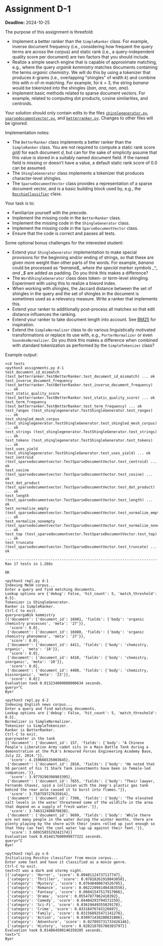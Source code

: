 # Assignment D-1

**Deadline:** 2024-10-25

The purpose of this assignment is threefold:

- Implement a better ranker than the `SimpleRanker` class. For example, inverse document frequency (i.e., considering how frequent the query terms are across the corpus) and static rank (i.e., a query-independent quality score per document) are two factors that you should include.
- Realize a simple search engine that is capable of approximate matching, e.g., where the query _organik kemmistry_ matches documents containing the terms _organic chemistry_. We will do this by using a tokenizer that produces _k_-grams (i.e., overlapping "shingles" of width _k_) and combine this with _n_-of-_m_ matching. For example, for _k_ = 3, the string _banana_ would be tokenized into the shingles {_ban_, _ana_, _nan_, _ana_}.
- Implement basic methods related to sparse document vectors. For example, related to computing dot products, cosine similarities, and centroids.

Your solution should only contain edits to the files [`shinglegenerator.py`](./in3120/shinglegenerator.py), [`sparsedocumentvector.py`](./in3120/sparsedocumentvector.py), and [`betterranker.py`](./in3120/betterranker.py). Changes to other files will be ignored.

Implementation notes:

- The `BetterRanker` class implements a better ranker than the `SimpleRanker` class. You are not required to compute a static rank score _g(d)_ for each document _d_, but can for the sake of simplicity assume that this value is stored in a suitably named document field. If the named field is missing or doesn't have a value, a default static rank score of 0.0 can be assumed.
- The `ShingleGenerator` class implements a tokenizer that produces character-level shingles.
- The `SparseDocumentVector` class provides a representation of a sparse document vector, and is a basic building block used by, e.g., the [`RocchioClassifier`](./in3120/rocchioclassifier.py) class.

Your task is to:

- Familiarize yourself with the precode.
- Implement the missing code in the `BetterRanker` class.
- Implement the missing code in the `ShingleGenerator` class.
- Implement the missing code in the `SparseDocumentVector` class.
- Ensure that the code is correct and passes all tests.

Some optional bonus challenges for the interested student:

- Extend your `ShingleGenerator` implementation to make special provisions for the beginning and/or ending of strings, so that these are given more weight than other parts of the words. For example, _banana_ could be processed as _^banana$_ where the special marker symbols _^_ and _$_ are added as padding. Do you think this makes a difference?
- The `WordShingleGenerator` class does token- or term-level shingling. Experiment with using this to realize a biword index.
- When working with shingles, the Jaccard distance between the set of shingles in the query and the set of shingles in the document is sometimes used as a relevancy measure. Write a ranker that implements this.
- Extend your ranker to additionally post-process all matches so that edit distance influences the ranking.
- Extend your ranker to take document length into account. See [BM25](https://en.wikipedia.org/wiki/Okapi_BM25) for inspiration.
- Extend the `SimpleNormalizer` class to do various linguistically motivated transformations or replace its use with, e.g., `PorterNormalizer` or even `SoundexNormalizer`. Do you think this makes a difference when combined with standard tokenization as performed by the `SimpleTokenizer` class?

Example output:

```
>cd tests
>python3 assignments.py d-1
test_document_id_mismatch (test_betterranker.TestBetterRanker.test_document_id_mismatch) ... ok
test_inverse_document_frequency (test_betterranker.TestBetterRanker.test_inverse_document_frequency) ... ok
test_static_quality_score (test_betterranker.TestBetterRanker.test_static_quality_score) ... ok
test_term_frequency (test_betterranker.TestBetterRanker.test_term_frequency) ... ok
test_ranges (test_shinglegenerator.TestShingleGenerator.test_ranges) ... ok
test_shingled_mesh_corpus (test_shinglegenerator.TestShingleGenerator.test_shingled_mesh_corpus) ... ok
test_strings (test_shinglegenerator.TestShingleGenerator.test_strings) ... ok
test_tokens (test_shinglegenerator.TestShingleGenerator.test_tokens) ... ok
test_uses_yield (test_shinglegenerator.TestShingleGenerator.test_uses_yield) ... ok
test_centroid (test_sparsedocumentvector.TestSparseDocumentVector.test_centroid) ... ok
test_cosine (test_sparsedocumentvector.TestSparseDocumentVector.test_cosine) ... ok
test_dot_product (test_sparsedocumentvector.TestSparseDocumentVector.test_dot_product) ... ok
test_length (test_sparsedocumentvector.TestSparseDocumentVector.test_length) ... ok
test_normalize_empty (test_sparsedocumentvector.TestSparseDocumentVector.test_normalize_empty) ... ok
test_normalize_nonempty (test_sparsedocumentvector.TestSparseDocumentVector.test_normalize_nonempty) ... ok
test_top (test_sparsedocumentvector.TestSparseDocumentVector.test_top) ... ok
test_truncate (test_sparsedocumentvector.TestSparseDocumentVector.test_truncate) ... ok

----------------------------------------------------------------------
Ran 17 tests in 1.266s

OK
```

```
>python3 repl.py d-1
Indexing MeSH corpus...
Enter a query and find matching documents.
Lookup options are {'debug': False, 'hit_count': 5, 'match_threshold': 0.5}.
Tokenizer is ShingleGenerator.
Ranker is SimpleRanker.
Ctrl-C to exit.
query>orgaNik kemmistry
[{'document': {'document_id': 16981, 'fields': {'body': 'organic chemistry processes', 'meta': '27'}},
  'score': 8.0},
 {'document': {'document_id': 16980, 'fields': {'body': 'organic chemistry phenomena', 'meta': '27'}},
  'score': 8.0},
 {'document': {'document_id': 4411, 'fields': {'body': 'chemistry, organic', 'meta': '18'}},
  'score': 8.0},
 {'document': {'document_id': 4410, 'fields': {'body': 'chemistry, inorganic', 'meta': '20'}},
  'score': 8.0},
 {'document': {'document_id': 4408, 'fields': {'body': 'chemistry, bioinorganic', 'meta': '23'}},
  'score': 8.0}]
Evaluation took 0.013234000000000634 seconds.
query>^C
Bye!
```

```
>python3 repl.py d-2
Indexing English news corpus...
Enter a query and find matching documents.
Lookup options are {'debug': False, 'hit_count': 5, 'match_threshold': 0.5}.
Normalizer is SimpleNormalizer.
Tokenizer is SimpleTokenizer.
Ranker is BetterRanker.
Ctrl-C to exit.
query>water in the tank
[{'document': {'document_id': 157, 'fields': {'body': "A Chinese People's Liberation Army cadet sits in a Main Battle Tank during a demonstration at the PLA's Armoured Forces Engineering Academy Base, July 22, 2014."}},
  'score': 4.159666535003645},
 {'document': {'document_id': 2818, 'fields': {'body': 'He noted that 50 percent of his 71 Shark Tank investments have been in female-led companies.'}},
  'score': 3.9779290398903395},
 {'document': {'document_id': 7655, 'fields': {'body': "Their lawyer, Fernando Chavez, said a collision with the Jeep's plastic gas tank behind the rear axle caused it to burst into flames."}},
  'score': 3.758759727635914},
 {'document': {'document_id': 7398, 'fields': {'body': 'The elevated salt levels in the water threatened some of the wildlife in the area that depend on a supply of fresh water.'}},
  'score': 3.746312408070838},
 {'document': {'document_id': 9699, 'fields': {'body': 'While there are not many people in the water during the winter months, there are plenty playing by the shore with their jeans rolled up just enough so that they can feel the cool water lap up against their feet.'}},
  'score': 3.6091585529242174}]
Evaluation took 0.014417600999877322 seconds.
query>^C
Bye!
```

```
>python3 repl.py x-6
Initializing Rocchio classifier from movie corpus...
Enter some text and have it classified as a movie genre.
Ctrl-C to exit.
text>It was a dark and stormy night.
[{'category': 'Horror', 'score': 0.09401124737117747},
 {'category': 'Thriller', 'score': 0.07818261918043858},
 {'category': 'Mystery', 'score': 0.07640408674526705},
 {'category': 'Romance', 'score': 0.062220941484383556},
 {'category': 'Fantasy', 'score': 0.06041547517917066},
 {'category': 'Drama', 'score': 0.05547877862410392},
 {'category': 'Comedy', 'score': 0.04404293794572259},
 {'category': 'Sci-Fi', 'score': 0.03619449355029178},
 {'category': 'Crime', 'score': 0.03318476743126697},
 {'category': 'Family', 'score': 0.031568925471141276},
 {'category': 'Action', 'score': 0.030971438280831806},
 {'category': 'Adventure', 'score': 0.027093731733426146},
 {'category': 'History', 'score': 0.020218785708303797}]
Evaluation took 0.014864500146359205 seconds.
text>^C
Bye!
```
